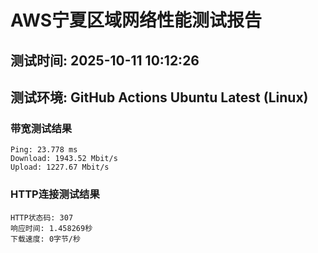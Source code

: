# AWS宁夏区域网络性能测试报告
## 测试时间: 2025-10-11 10:12:26
## 测试环境: GitHub Actions Ubuntu Latest (Linux)

### 带宽测试结果
```
Ping: 23.778 ms
Download: 1943.52 Mbit/s
Upload: 1227.67 Mbit/s
```

### HTTP连接测试结果
```
HTTP状态码: 307
响应时间: 1.458269秒
下载速度: 0字节/秒
```

